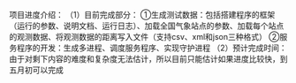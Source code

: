 项目进度介绍：
（1）目前完成部分：
①生成测试数据：包括搭建程序的框架（运行的参数、说明文档、运行日志）、加载全国气象站点的参数、加载每个站点的观测数据、将观测数据的距离写入文件（支持csv、xml和json三种格式）
②服务程序的开发：生成多进程、调度服务程序、实现守护进程
（2）预计完成时间：
由于对剩下内容的难度和复杂度无法估计，所以目前只能估计如果进度比较快，到五月初可以完成 
